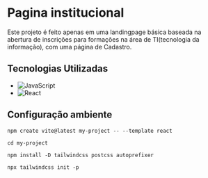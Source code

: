 # Pagina institucional

Este projeto é feito apenas em uma landingpage básica baseada na abertura de inscrições para formações na área de TI(tecnologia da informação), com uma página de Cadastro.

## Tecnologias Utilizadas

- ![JavaScript](https://img.shields.io/badge/javascript-%23323330.svg?style=for-the-badge&logo=javascript&logoColor=%23F7DF1E)
- ![React](https://img.shields.io/badge/react-%2320232a.svg?style=for-the-badge&logo=react&logoColor=%2361DAFB)


## Configuração ambiente 

``` npm create vite@latest my-project -- --template react ```

``` cd my-project ```

``` npm install -D tailwindcss postcss autoprefixer ```

``` npx tailwindcss init -p ```
